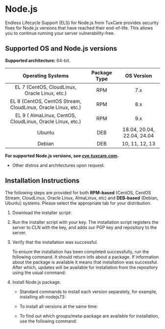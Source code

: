 # Node.js

Endless Lifecycle Support (ELS) for Node.js from TuxCare provides security fixes for Node.js versions that have reached their end-of-life. This allows you to continue running your server vulnerability-free.

## Supported OS and Node.js versions

**Supported architecture:** 64-bit.

| Operating Systems                                            | Package Type | OS Version                        |
| :----------------------------------------------------------: | :----------: | :-------------------------------: |
| EL 7 (CentOS, CloudLinux, Oracle Linux, etc.)                | RPM          | 7.x                               |
| EL 8 (CentOS, CentOS Stream, CloudLinux, Oracle Linux, etc.) | RPM          | 8.x                               |
|  EL 9 ( AlmaLinux, CentOS, CloudLinux, Oracle Linux, etc.)   | RPM          | 9.x                               |
| Ubuntu                                                       | DEB          | 18.04, 20.04, 22.04, 24.04        |
| Debian                                                       | DEB          | 10, 11, 12, 13                    |

**For supported Node.js versions, see [cve.tuxcare.com](https://cve.tuxcare.com/els-alt-nodejs/projects).**

* Other distros and architectures upon request.

## Installation Instructions

The following steps are provided for both **RPM-based** (CentOS, CentOS Stream, CloudLinux, Oracle Linux, AlmaLinux, etc) and **DEB-based** (Debian, Ubuntu) systems. Please select the appropriate tab for your distribution.

1. Download the installer script:

   <CodeTabs :tabs="[
     { title: 'RPM', content: `wget https://repo.alt.tuxcare.com/alt-nodejs-els/install-els-alt-nodejs-rpm-repo.sh` },
     { title: 'DEB', content: `wget https://repo.alt.tuxcare.com/alt-nodejs-els/install-els-alt-nodejs-deb-repo.sh` }
   ]" />

2. Run the installer script with your key. The installation script registers the server to CLN with the key, and adds our PGP key and repository to the server.

   <CodeTabs :tabs="[
     { title: 'RPM', content: `sh install-els-alt-nodejs-rpm-repo.sh --license-key XXX-XXXXXXXXXXXX` },
     { title: 'DEB', content: `bash install-els-alt-nodejs-deb-repo.sh --license-key XXX-XXXXXXXXXXXX` }
   ]" />

3. Verify that the installation was successful.

    To ensure the installation has been completed successfully, run the following command. It should return info about a package. If information about the package is available it means that installation was successful. After which, updates will be available for installation from the repository using the usual command:

    <CodeTabs :tabs="[
      { title: 'RPM', content: `yum upgrade` },
      { title: 'DEB', content: `apt upgrade` }
    ]" />

4. Install Node.js package.

   * Standard commands to install each version separately, for example, installing alt-nodejs73:

     <CodeTabs :tabs="[
       { title: 'RPM', content: `yum install alt-nodejs18*` },
       { title: 'DEB', content: `apt-get install alt-nodejs18*` }
     ]" />

   * To install all versions at the same time:

     <CodeTabs :tabs="[
       { title: 'RPM', content: `yum groupinstall alt-nodejs` },
       { title: 'DEB', content: `apt-get install alt-nodejs` }
     ]" />

   * To find out which groups/meta-package are available for installation, use the following command:
 
     <CodeTabs :tabs="[
       { title: 'RPM', content: `sudo yum group list` },
       { title: 'DEB', content: `apt list -a | grep alt-nodejs` }
     ]" />
